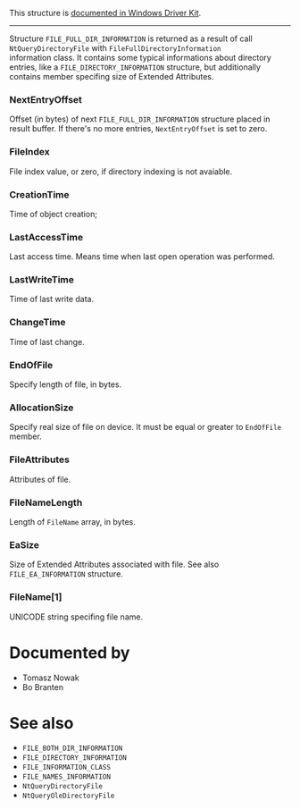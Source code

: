 This structure is [documented in Windows Driver Kit](https://learn.microsoft.com/en-us/windows-hardware/drivers/ddi/ntifs/ns-ntifs-_file_full_dir_information).

---

Structure `FILE_FULL_DIR_INFORMATION` is returned as a result of call `NtQueryDirectoryFile` with `FileFullDirectoryInformation` \
information class. It contains some typical informations about directory entries, like a `FILE_DIRECTORY_INFORMATION` structure, but additionally contains member specifing size of Extended Attributes.

### NextEntryOffset

Offset (in bytes) of next `FILE_FULL_DIR_INFORMATION` structure placed in result buffer. If there's no more entries, `NextEntryOffset` is set to zero.

### FileIndex

File index value, or zero, if directory indexing is not avaiable.

### CreationTime

Time of object creation;

### LastAccessTime

Last access time. Means time when last open operation was performed.

### LastWriteTime

Time of last write data.

### ChangeTime

Time of last change.

### EndOfFile

Specify length of file, in bytes.

### AllocationSize

Specify real size of file on device. It must be equal or greater to `EndOfFile` member.

### FileAttributes

Attributes of file.

### FileNameLength

Length of `FileName` array, in bytes.

### EaSize

Size of Extended Attributes associated with file. See also `FILE_EA_INFORMATION` structure.

### FileName[1]

UNICODE string specifing file name.

# Documented by

* Tomasz Nowak
* Bo Branten

# See also

* `FILE_BOTH_DIR_INFORMATION`
* `FILE_DIRECTORY_INFORMATION`
* `FILE_INFORMATION_CLASS`
* `FILE_NAMES_INFORMATION`
* `NtQueryDirectoryFile`
* `NtQueryOleDirectoryFile`
